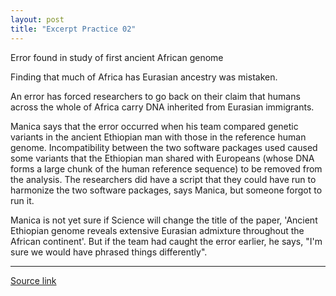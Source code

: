 ```yaml
---
layout: post
title: "Excerpt Practice 02"
---
```


Error found in study of first ancient African genome

Finding that much of Africa has Eurasian ancestry was mistaken.

An error has forced researchers to go back on their claim that humans across the whole of Africa carry DNA inherited from Eurasian immigrants.

Manica says that the error occurred when his team compared genetic variants in the ancient Ethiopian man with those in the reference human genome. Incompatibility between the two software packages used caused some variants that the Ethiopian man shared with Europeans (whose DNA forms a large chunk of the human reference sequence) to be removed from the analysis. The researchers did have a script that they could have run to harmonize the two software packages, says Manica, but someone forgot to run it.

Manica is not yet sure if Science will change the title of the paper, 'Ancient Ethiopian genome reveals extensive Eurasian admixture throughout the African continent'. But if the team had caught the error earlier, he says, "I'm sure we would have phrased things differently".


*************************************************************************************

[Source link][link]

[link]: http://www.scientificamerican.com/article/error-found-in-study-of-first-ancient-african-genome/
